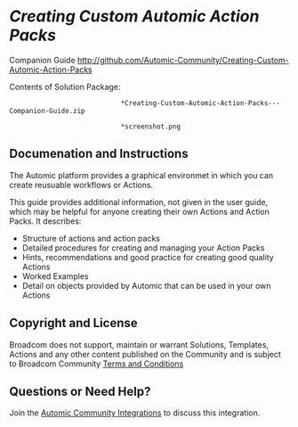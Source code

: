 *Creating Custom Automic Action Packs*
=============


Companion Guide
http://github.com/Automic-Community/Creating-Custom-Automic-Action-Packs

<!-- List of attached files -->
Contents of Solution Package:

						
								*Creating-Custom-Automic-Action-Packs---Companion-Guide.zip
								
								*screenshot.png
								
						


Documenation and Instructions
---

<p>The Automic platform provides a graphical environmet in which you can create reusuable workflows or Actions.</p>
<p>This guide provides additional information, not given in the user guide, which may be helpful for anyone creating their own Actions and Action Packs. It describes:</p>
<ul>
<li>Structure of actions and action packs</li>
<li>Detailed procedures for creating and managing your Action Packs</li>
<li>Hints, recommendations and good practice for creating good quality Actions&nbsp;</li>
<li>Worked Examples</li>
<li>Detail on objects provided by Automic that can be used in your own Actions</li>
</ul>

Copyright and License
---

Broadcom does not support, maintain or warrant Solutions, Templates, Actions and any other content published on the Community and is subject to Broadcom Community [Terms and Conditions](https://community.broadcom.com/termsandconditions)


Questions or Need Help? 
---
Join the [Automic Community Integrations](https://community.broadcom.com/communities/community-home?CommunityKey=83e49dd4-b93e-464a-a343-2bb1e51c13ec) to discuss this integration.
